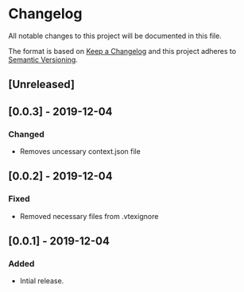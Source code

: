 # Changelog

All notable changes to this project will be documented in this file.

The format is based on [Keep a Changelog](http://keepachangelog.com/en/1.0.0/)
and this project adheres to [Semantic Versioning](http://semver.org/spec/v2.0.0.html).

## [Unreleased]

## [0.0.3] - 2019-12-04

### Changed

- Removes uncessary context.json file

## [0.0.2] - 2019-12-04

### Fixed

- Removed necessary files from .vtexignore

## [0.0.1] - 2019-12-04

### Added

- Intial release.
